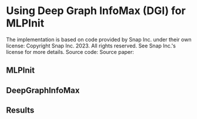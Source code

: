 
# Using Deep Graph InfoMax (DGI) for MLPInit

The implementation is based on code provided by Snap Inc. under their own license:
Copyright Snap Inc. 2023. All rights reserved.
See Snap Inc.'s license for more details.
Source code:
Source paper:

## MLPInit


## DeepGraphInfoMax


## Results



